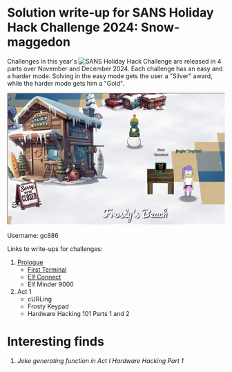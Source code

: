 # Solution write-up for SANS Holiday Hack Challenge 2024: Snow-maggedon

Challenges in this year's ![SANS Holiday Hack Challenge](https://www.sans.org/mlp/holiday-hack-challenge-2024/) are released in 4 parts over November and December 2024. Each challenge has an easy and a harder mode. Solving in the easy mode gets the user a "Silver" award, while the harder mode gets him a "Gold".

![Orientation](files/Prologue/start.png)

Username: gc886

Links to write-ups for challenges:
1. [Prologue](Prologue.md)
   - [First Terminal](Prologue.md#first-terminal)
   - [Elf Connect](Prologue.md#elf-connect)
   - Elf Minder 9000
2. Act 1
   - cURLing
   - Frosty Keypad
   - Hardware Hacking 101 Parts 1 and 2


# Interesting finds

1. *Joke generating function in Act I Hardware Hacking Part 1*


